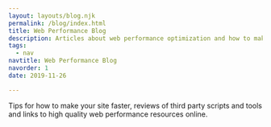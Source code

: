 ```yaml
---
layout: layouts/blog.njk
permalink: /blog/index.html
title: Web Performance Blog
description: Articles about web performance optimization and how to make your site blazing fast.
tags:
  - nav
navtitle: Web Performance Blog
navorder: 1
date: 2019-11-26

---
```


Tips for how to make your site faster, reviews of third party scripts and tools and links to high quality web performance resources online.
